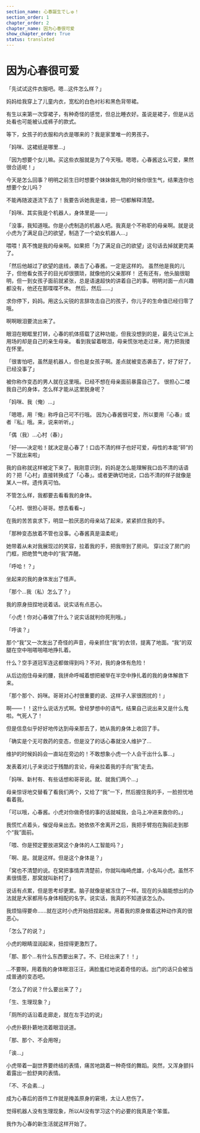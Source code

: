 ```yaml
---
section_name: 心春誕生でしゅ！
section_order: 1
chapter_order: 2
chapter_name: 因为心春很可爱
show_chapter_order: True
status: translated
---
```


# 因为心春很可爱

「先试试这件衣服吧。嗯...这件怎么样？」


妈妈给我穿上了儿童内衣，宽松的白色衬衫和黑色背带裙。


有生以来第一次穿裙子，有种奇怪的感觉，但总比睡衣好。虽说是裙子，但是从远处看也可能被认成裤子的款式。


等下，女孩子的衣服和内衣是哪来的？我是家里唯一的男孩子。


「妈咪、这裙纸是哪里...」


「因为想要个女儿嘛。买这些衣服就是为了今天哦。嗯嗯，心春酱这么可爱，果然很合适呢！」


今天是怎么回事？明明之前生日时想要个妹妹做礼物的时候你很生气，结果连你也想要个女儿吗？


不能再随波逐流下去了！我要告诉她我是谁，把一切都解释清楚。


「妈咪、其实我是个机器人，身体里是——」


「没事，我知道哦。你是小虎制造的机器人吧。我真是个不称职的母亲啊。就是说小虎为了满足自己的欲望，制造了一个幼女机器人...」


喂喂！真不愧是我的母亲啊。如果把「为了满足自己的欲望」这句话去掉就更完美了。


「然后他越过了欲望的底线，袭击了心春酱。一定是这样的。
虽然他是我的儿子，但他看女孩子的目光却很猥琐，就像他的父亲那样！
还有还有，他头脑很聪明，但一到女孩子面前就紧张，总是语速超快的讲着自己的事。明明对面一点兴趣都没有，他还在那喋喋不休。
然后，然后......」


求你停下，妈妈。用这么尖锐的言辞攻击自己的孩子，你儿子的生命值已经归零了哦。


啊啊眼泪要流出来了。


眼泪在眼眶里打转，心春的机体搭载了这种功能，但我没想到的是，最先让它派上用场的却是自己的亲生母亲。
看到我留着眼泪，母亲慌张地走过来，用力把我搂在怀里。


「很害怕吧，虽然是机器人，但也是女孩子啊。差点就被变态袭击了，好了好了，已经没事了」


被你称作变态的男人就在这里哦。已经不想在母亲面前暴露自己了。
很担心二楼我自己的身体，怎么样才能从这里脱身呢？


「妈咪、我（俺）...」


「嗯嗯，用『俺』称呼自己可不行哦。
因为心春酱很可爱，所以要用『心春』或者『私』哦。来，说来听听。」


「偶（我）...心村（春）」


「好——决定啦！就决定是心春了！口齿不清的样子也好可爱，母性的本能“砰”的一下就出来啦」


我的自称就这样被定下来了。我刚意识到，妈妈是怎么能理解我口齿不清的话语的？把「心村」直接转换成了「心春」。或者更确切地说，口齿不清的样子就像是某人一样。遗传真可怕。


不管怎么样，我都要去看看我的身体。


「心村、很担心哥哥。想去看看~」


在我的苦苦哀求下，明显一脸厌恶的母亲站了起来，紧紧抓住我的手。


「那种变态放着不管也没事。心春酱真是温柔呢」


她带着从未对我展现过的笑容，拉着我的手，把我带到了房间。
穿过没了房门的门框，把绝赞气绝中的“我”弄醒。


「呼哈！？」


坐起来的我的身体发出了怪声。


「那个...我（私）怎么了？」


我的原身扭捏地说着话。说实话有点恶心。


「小虎！你对心春做了什么？说实话就判你死刑哦。」


「呼诶？」


那个“我”又一次发出了奇怪的声音，母亲抓住“我”的衣领，提离了地面。“我”的双腿在空中啪嗒啪嗒地挣扎着。

什么？空手道冠军连这都做得到吗？不对，我的身体有危险！


从后边抱住母亲的腰，我拼命呼喊着想把被举在半空中挣扎着的我的身体解救下来。


「那个那个、妈咪。哥哥对心村很重要的说、这样子人家很困扰的！」


啊——！！这什么说话方式啊。曾经梦想中的语气，结果自己说出来又是什么鬼啦。气死人了！


但是信息似乎好好地传达到母亲那去了，她从我的身体上收回了手。


「确实是个无可救药的变态，但是没了的话心春就没人维护了...

维护的时候妈妈会一直站在旁边的！不敢想象小虎一个人会干出什么事...」


发表着对儿子来说过于残酷的言论，母亲拉着我的手向“我”走去。


「妈咪、新村有、有些话想和哥哥说。就、就我们两个...」


母亲惊讶地交替看了看我们两个，又给了“我”一下，然后握住我的手，一脸担忧地看着我。


「可以哦，心春酱。小虎对你做奇怪的事的话就喊我，会马上冲进来救你的。」


我慌忙点着头，催促母亲出去。她依依不舍离开之后，我把手臂抱在胸前走到那个“我”面前。


「喂、你是预定要放进窝这个身体的人工智能吗？」


「啊、是。就是这样。但是这个身体是？」


「窝也不清楚的说。在窝把事情弄清楚前，你就叫梅崎虎雄，小名叫小虎。虽然不素很情愿，那窝就叫新村了」


说话有点累，但是思考却更累。脑子就像是被冻住了一样。现在的头脑能想出的办法就是大家都用与身体相配的名字。说实话，我真的不知道该怎么办。


我烦恼得要命......就在这时小虎开始扭捏起来。用着我的原身做着这种动作真的很恶心。


「怎么了的说？」


小虎的眼睛湿润起来，扭捏得更激烈了。


「那、那个...有什么东西要出来了。不、已经出来了！！」


...不要啊，用着我的身体眼泪汪汪，满脸羞红地说着奇怪的话。出门的话只会被当成普通的变态吧。


「怎么了的说？什么要出来了？」


「生、生理现象？」


「厕所的话沿着走廊走，就在左手边的说」


小虎扑簌扑簌地流着眼泪说道。


「那、那个、不会用呀」


「诶...」


小虎带着一副世界要终结的表情，痛苦地跳着一种奇怪的舞蹈。突然，又浑身颤抖着露出一脸舒爽的表情。


「不、不会素...」


成为心春后的首件工作就是掩盖原身的窘境，太让人悲伤了。


觉得机器人没有生理现象，所以AI没有学习这个的必要的我真是个笨蛋。


我作为心春的新生活就这样开始了。